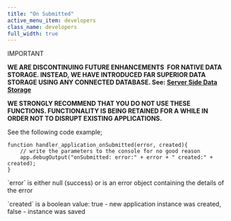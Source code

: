 ```yaml
---
title: "On Submitted"
active_menu_item: developers
class_name: developers
full_width: true
---
```



IMPORTANT

**WE ARE DISCONTINUING FUTURE ENHANCEMENTS  FOR NATIVE DATA STORAGE. INSTEAD, WE HAVE INTRODUCED FAR SUPERIOR DATA STORAGE USING ANY CONNECTED DATABASE. See: [Server Side Data Storage](/developers/user-guide/product-guide/data-storage/server-side-data-storage/)**

**WE STRONGLY RECOMMEND THAT YOU DO NOT USE THESE FUNCTIONS. FUNCTIONALITY IS BEING RETAINED FOR A WHILE IN ORDER NOT TO DISRUPT EXISTING APPLICATIONS.**

See the following code example;

    function handler_application_onSubmitted(error, created){
        // write the parameters to the console for no good reason
        app.debugOutput("onSubmitted: error:" + error + " created:" + created);
    }
     
   

\`error\` is either null (success) or is an error object containing the details of the error

\`created\` is a boolean value: true - new application instance was created, false - instance was saved
